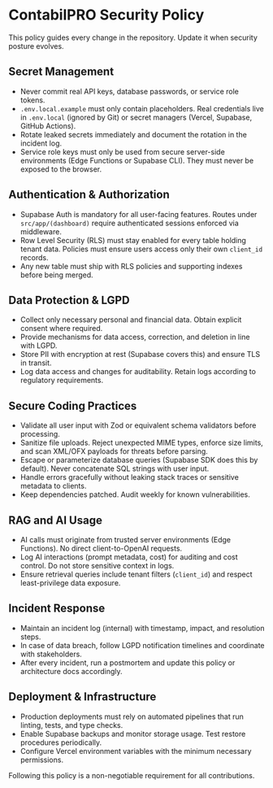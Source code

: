 # ContabilPRO Security Policy

This policy guides every change in the repository. Update it when security posture evolves.

## Secret Management

- Never commit real API keys, database passwords, or service role tokens.
- `.env.local.example` must only contain placeholders. Real credentials live in `.env.local` (ignored by Git) or secret managers (Vercel, Supabase, GitHub Actions).
- Rotate leaked secrets immediately and document the rotation in the incident log.
- Service role keys must only be used from secure server-side environments (Edge Functions or Supabase CLI). They must never be exposed to the browser.

## Authentication & Authorization

- Supabase Auth is mandatory for all user-facing features. Routes under `src/app/(dashboard)` require authenticated sessions enforced via middleware.
- Row Level Security (RLS) must stay enabled for every table holding tenant data. Policies must ensure users access only their own `client_id` records.
- Any new table must ship with RLS policies and supporting indexes before being merged.

## Data Protection & LGPD

- Collect only necessary personal and financial data. Obtain explicit consent where required.
- Provide mechanisms for data access, correction, and deletion in line with LGPD.
- Store PII with encryption at rest (Supabase covers this) and ensure TLS in transit.
- Log data access and changes for auditability. Retain logs according to regulatory requirements.

## Secure Coding Practices

- Validate all user input with Zod or equivalent schema validators before processing.
- Sanitize file uploads. Reject unexpected MIME types, enforce size limits, and scan XML/OFX payloads for threats before parsing.
- Escape or parameterize database queries (Supabase SDK does this by default). Never concatenate SQL strings with user input.
- Handle errors gracefully without leaking stack traces or sensitive metadata to clients.
- Keep dependencies patched. Audit weekly for known vulnerabilities.

## RAG and AI Usage

- AI calls must originate from trusted server environments (Edge Functions). No direct client-to-OpenAI requests.
- Log AI interactions (prompt metadata, cost) for auditing and cost control. Do not store sensitive context in logs.
- Ensure retrieval queries include tenant filters (`client_id`) and respect least-privilege data exposure.

## Incident Response

- Maintain an incident log (internal) with timestamp, impact, and resolution steps.
- In case of data breach, follow LGPD notification timelines and coordinate with stakeholders.
- After every incident, run a postmortem and update this policy or architecture docs accordingly.

## Deployment & Infrastructure

- Production deployments must rely on automated pipelines that run linting, tests, and type checks.
- Enable Supabase backups and monitor storage usage. Test restore procedures periodically.
- Configure Vercel environment variables with the minimum necessary permissions.

Following this policy is a non-negotiable requirement for all contributions.
